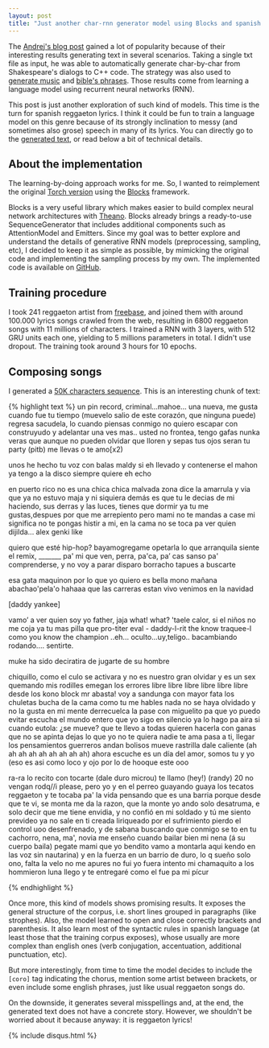 ```yaml
---
layout: post
title: "Just another char-rnn generator model using Blocks and spanish lyrics"
---
```


The [Andrej's blog post](http://karpathy.github.io/2015/05/21/rnn-effectiveness/)
gained a lot of popularity because of their interesting results generating text
in several scenarios. Taking a single txt file as input, he was able to
automatically generate char-by-char from Shakespeare's dialogs to C++ code.
The strategy was also used to [generate
music](https://highnoongmt.wordpress.com/2015/05/22/lisls-stis-recurrent-neural-networks-for-folk-music-generation/)
and [bible's phrases](http://cpury.github.io/learning-holiness/). Those results
come from learning a language model using recurrent neural networks (RNN).

This post is just another exploration of such kind of models. This time is the
turn for spanish reggaeton lyrics. I think it could be fun to train a language
model on this genre because of its strongly inclination to messy (and sometimes
also grose) speech in many of its lyrics. You can directly go to the [generated
text](#composing-songs), or read below a bit of technical details.

## About the implementation

The learning-by-doing approach works for me. So, I wanted to reimplement the
original [Torch version](https://github.com/karpathy/char-rnn) using the
[Blocks](http://blocks.readthedocs.org/) framework.

Blocks is a very useful library which makes easier to build complex neural
network architectures with [Theano](http://deeplearning.net/software/theano).
Blocks already brings a ready-to-use SequenceGenerator that includes additional
components such as AttentionModel and Emitters. Since my goal was to better
explore and understand the details of generative RNN models (preprocessing,
sampling, etc), I decided to keep it as simple as possible, by mimicking the
original code and implementing the sampling process by my own. The implemented
code is available on [GitHub](https://github.com/johnarevalo/blocks-char-rnn).

## Training procedure

I took 241 reggaeton artist from [freebase](http://www.freebase.com/m/0233qs),
and joined them with around 100.000 lyrics songs crawled from the web, resulting
in 6800 reggaeton songs with 11 millions of characters. I trained a RNN with 3
layers, with 512 GRU units each one, yielding to 5 millions parameters in total.
I didn't use dropout. The training took around 3 hours for 10 epochs.

## Composing songs

I generated a [50K characters sequence](https://goo.gl/BMIooc). This is an
interesting chunk of text:

{% highlight text %}
un pin record,
criminal...mahoe...
una nueva, me gusta cuando fue tu tiempo
(muevelo salio de este corazón, que ninguna puede)
regresa
sacudela, lo cuando piensas conmigo
no quiero escapar con construyudo y adelantar
una ves mas..
usted no frontea,
tengo gafas nunka
veras que aunque no pueden olvidar
que lloren y sepas
tus ojos seran tu party (pitb)
me llevas o te amo[x2)

unos he hecho
tu voz con balas maldy
si eh llevado y contenerse el mahon
ya tengo a la disco
siempre quiere eh echo

en puerto rico no es una chica chica malvada
zona dice la amarrula y via que ya no estuvo maja
y ni siquiera demás
es que tu le decias de mi haciendo, sus derras y las luces,
tienes que dormir
ya tu me gustas,despues por que me arrepiento
pero mami no te mandas a case mi significa
no te pongas histir a mi, en la cama no se toca
pa ver quien dijilda...
alex genki
like

quiero que esté hip-hop?
bayamogregame opetarla lo que arranquila
siente el remix, _______ pa' mi
que ven, perra, pa'ca, pa’ cas sanso
pa' comprenderse, y no voy a parar
disparo borracho tapues a buscarte

esa gata maquinon por lo que yo quiero es bella
mono mañana abachao'pela'o hahaaa
que las carreras estan vivo venimos en la navidad

[daddy yankee]

vamo’ a ver quien soy yo
father, jaja
what! what?
'taele calor, si el niños no me coja
ya tu mas pilla que pro-titer
eval - daddy-l-rit
the know traquee-l como
you know the champion
..eh... oculto...uy,teligo..
bacambiando rodando....
sentirte.

muke ha sido deciratira
de jugarte de su hombre

chiquillo, como el culo se activara
y no es nuestro gran
olvidar y es un sex
quemando mis rodilles emegan los errores
libre libre libre libre libre libre desde los kono block mr abasta!
voy a sandunga con mayor fata
los chuletas bucha de la cama
como tu me hables
nada no se haya olvidado
y no la gusta
en mi mente derrecuelca la pase con miguelito
pa que yo puedo evitar
escucha el mundo entero
que yo sigo en silencio
ya lo hago pa aira si cuando eutola:
¿se mueve? que te llevo a todas quieren hacerla con ganas
que no se apinta dejas lo que yo no te quiera
nadie te ama pasa a ti,
llegar los pensamientos guerreros andan bolisos
mueve rastrilla dale caliente (ah ah ah ah ah ah ah ah ah)
ahora escuche es un día del amor,
somos tu y yo (eso es asi
como loco y ojo por lo de hooque este ooo

ra-ra lo recito con tocarte
(dale duro microu)
te llamo (hey!)
(randy)
20 no vengan rodq//i please, pero yo y en el perreo guayando guaya
los tecatos reggaeton y te tocaba pa' la vida pensando
que es una barria porque
desde que te vi, se monta
me da la razon,
que la monte yo ando solo desatruma, e solo decir
que me tiene envidia,
y no confió en mi soldado y tú me siento prevideo
ya no sale en ti creada liriqueado
por el sufrimiento pierdo el control uoo
desenfrenado, y de sabana buscando
que conmigo se to
en tu cachorro, nena, ma', novia me enseño
cuando bailar bien mi nena (á su cuerpo baila)
pegate mami que yo bendito vamo a montarla
aqui kendo en las voz sin nautarina)
y en la fuerza en un barrio
de duro, lo q sueño solo
ono, falta la velo no me apures no fui yo fuera intento mi chamaquito a los hommieron
luna llego y te entregaré como el fue pa mi pícur

{% endhighlight %}

Once more, this kind of models shows promising results. It exposes the
general structure of the corpus, i.e. short lines grouped in paragraphs (like
strophes). Also, the model learned to open and close correctly brackets and
parenthesis. It also learn most of the syntactic rules in spanish language (at
least those that the training corpus exposes), whose usually are more complex
than english ones (verb conjugation, accentuation, additional punctuation, etc).

But more interestingly, from time to time the model decides to include the
`[coro]` tag indicating the chorus, mention some artist between brackets, or
even include some english phrases, just like usual reggaeton songs do.

On the downside, it generates several misspellings and, at the end, the generated
text does not have a concrete story. However, we shouldn't be worried about it
because anyway: it is reggaeton lyrics!

{% include disqus.html %}
